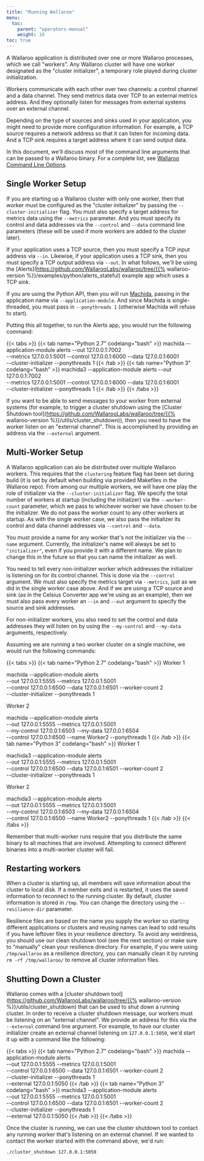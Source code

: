 ```yaml
---
title: "Running Wallaroo"
menu:
  toc:
    parent: "operators-manual"
    weight: 10
toc: true
---
```

A Wallaroo application is distributed over one or more Wallaroo processes, which we call "workers". Any Wallaroo cluster will have one worker designated as the "cluster initializer", a temporary role played during cluster initialization.

Workers communicate with each other over two channels: a control channel and a data channel. They send metrics data over TCP to an external metrics address. And they optionally listen for messages from external systems over an external channel.

Depending on the type of sources and sinks used in your application, you might need to provide more configuration information.  For example, a TCP source requires a network address so that it can listen for incoming data.  And a TCP sink requires a target address where it can send output data.

In this document, we'll discuss most of the command line arguments that can be passed to a Wallaroo binary.  For a complete list, see [Wallaroo Command Line Options](/operators-manual/command-line-options/).

## Single Worker Setup

If you are starting up a Wallaroo cluster with only one worker, then that worker must be configured as the "cluster initializer" by passing the `--cluster-initializer` flag. You must also specify a target address for metrics data using the `--metrics` parameter. And you must specify its control and data addresses via the `--control` and `--data` command line parameters (these will be used if more workers are added to the cluster later).

If your application uses a TCP source, then you must specify a TCP input address via `--in`. Likewise, if your application uses a TCP sink, then you must specify a TCP output address via `--out`. In what follows, we'll be using the [Alerts](https://github.com/WallarooLabs/wallaroo/tree/{{% wallaroo-version %}}/examples/python/alerts_stateful) example app which uses a TCP sink.

If you are using the Python API, then you will run [Machida](/python-tutorial/#machida), passing in the application name via `--application-module`. And since Machida is single-threaded, you must pass in `--ponythreads 1` (otherwise Machida will refuse to start).

Putting this all together, to run the Alerts app, you would run the following command:

{{< tabs >}}
{{< tab name="Python 2.7" codelang="bash" >}}
machida --application-module alerts --out 127.0.0.1:7002 \
  --metrics 127.0.0.1:5001 --control 127.0.0.1:6000 --data 127.0.0.1:6001 \
  --cluster-initializer --ponythreads 1
{{< /tab >}}
{{< tab name="Python 3" codelang="bash" >}}
machida3 --application-module alerts --out 127.0.0.1:7002 \
  --metrics 127.0.0.1:5001 --control 127.0.0.1:6000 --data 127.0.0.1:6001 \
  --cluster-initializer --ponythreads 1
{{< /tab >}}
{{< /tabs >}}

If you want to be able to send messages to your worker from external systems (for example, to trigger a cluster shutdown using the [Cluster Shutdown tool](https://github.com/WallarooLabs/wallaroo/tree/{{% wallaroo-version %}}/utils/cluster_shutdown)), then you need to have the worker listen on an "external channel". This is accomplished by providing an address via the `--external` argument.

## Multi-Worker Setup

A Wallaroo application can alo be distributed over multiple Wallaroo workers. This requires that the `clustering` feature flag has been set during build (it is set by default when building via provided Makefiles in the Wallaroo repo). From among our multiple workers, we will have one play the role of initializer via the `--cluster-initializer` flag. We specify the total number of workers at startup (including the initializer) via the `--worker-count` parameter, which we pass to whichever worker we have chosen to be the initializer. We do not pass the worker count to any other workers at startup. As with the single worker case, we also pass the initializer its control and data channel addresses via `--control` and `--data`.

You must provide a name for any worker that's not the initializer via the `--name` argument. Currently, the initializer's name will always be set to `"initializer"`, even if you provide it with a different name. We plan to change this in the future so that you can name the initializer as well.

You need to tell every non-initializer worker which addresses the initializer is listening on for its control channel. This is done via the `--control` argument. We must also specify the metrics target via `--metrics`, just as we did in the single worker case above. And if we are using a TCP source and sink (as in the Celsius Converter app we're using as an example), then we must also pass every worker an `--in` and `--out` argument to specify the source and sink addresses.

For non-initializer workers, you also need to set the control and data addresses they will listen on by using the `--my-control` and `--my-data` arguments, respectively.

Assuming we are running a two worker cluster on a single machine, we would run the following commands:

{{< tabs >}}
{{< tab name="Python 2.7" codelang="bash" >}}
Worker 1

machida --application-module alerts \
  --out 127.0.0.1:5555 --metrics 127.0.0.1:5001 \
  --control 127.0.0.1:6500 --data 127.0.0.1:6501 --worker-count 2 \
  --cluster-initializer --ponythreads 1

Worker 2

machida --application-module alerts \
  --out 127.0.0.1:5555 --metrics 127.0.0.1:5001 \
  --my-control 127.0.0.1:6503 --my-data 127.0.0.1:6504 \
  --control 127.0.0.1:6500 --name Worker2 --ponythreads 1
{{< /tab >}}
{{< tab name="Python 3" codelang="bash" >}}
Worker 1

machida3 --application-module alerts \
  --out 127.0.0.1:5555 --metrics 127.0.0.1:5001 \
  --control 127.0.0.1:6500 --data 127.0.0.1:6501 --worker-count 2 \
  --cluster-initializer --ponythreads 1

Worker 2

machida3 --application-module alerts \
  --out 127.0.0.1:5555 --metrics 127.0.0.1:5001 \
  --my-control 127.0.0.1:6503 --my-data 127.0.0.1:6504 \
  --control 127.0.0.1:6500 --name Worker2 --ponythreads 1
{{< /tab >}}
{{< /tabs >}}

Remember that multi-worker runs require that you distribute the same binary to all machines that are involved. Attempting to connect different binaries into a multi-worker cluster will fail.

## Restarting workers

When a cluster is starting up, all members will save information about the cluster to local disk. If a member exits and is restarted, it uses the saved information to reconnect to the running cluster. By default, cluster information is stored in `/tmp`. You can change the directory using the `--resilience-dir` parameter.

Resilience files are based on the name you supply the worker so starting different applications or clusters and reusing names can lead to odd results if you have leftover files in your resilience directory. To avoid any weirdness, you should use our clean shutdown tool (see the next section) or make sure to "manually" clean your resilience directory. For example, if you were using `/tmp/wallaroo` as a resilience directory, you can manually clean it by running `rm -rf /tmp/wallaroo/` to remove all cluster information files.

## Shutting Down a Cluster

Wallaroo comes with a [cluster shutdown tool](https://github.com/WallarooLabs/wallaroo/tree/{{% wallaroo-version %}}/utils/cluster_shutdown) that can be used to shut down a running cluster. In order to receive a cluster shutdown message, our workers must be listening on an "external channel". We provide an address for this via the `--external` command line argument. For example, to have our cluster initializer create an external channel listening on `127.0.0.1:5050`, we'd start it up with a command like the following:

{{< tabs >}}
{{< tab name="Python 2.7" codelang="bash" >}}
machida --application-module alerts \
  --out 127.0.0.1:5555 --metrics 127.0.0.1:5001 \
  --control 127.0.0.1:6500 --data 127.0.0.1:6501 --worker-count 2 \
  --cluster-initializer --ponythreads 1 \
  --external 127.0.0.1:5050
{{< /tab >}}
{{< tab name="Python 3" codelang="bash" >}}
machida3 --application-module alerts \
  --out 127.0.0.1:5555 --metrics 127.0.0.1:5001 \
  --control 127.0.0.1:6500 --data 127.0.0.1:6501 --worker-count 2 \
  --cluster-initializer --ponythreads 1 \
  --external 127.0.0.1:5050
{{< /tab >}}
{{< /tabs >}}

Once the cluster is running, we can use the cluster shutdown tool to contact any running worker that's listening on an external channel. If we wanted to contact the worker started with the command above, we'd run:

```bash
./cluster_shutdown 127.0.0.1:5050
```
